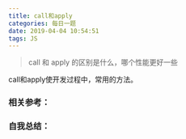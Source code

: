 ```yaml
---
title: call和apply
categories: 每日一题
date: 2019-04-04 10:54:51
tags: JS
---
```


> call 和 apply 的区别是什么，哪个性能更好一些

<!-- more -->

call和apply使开发过程中，常用的方法。

### 相关参考：

### 自我总结：

